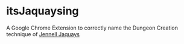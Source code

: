 # itsJaquaysing

A Google Chrome Extension to correctly name the Dungeon Creation technique of [Jennell Jaquays](https://en.wikipedia.org/wiki/Jennell_Jaquays)